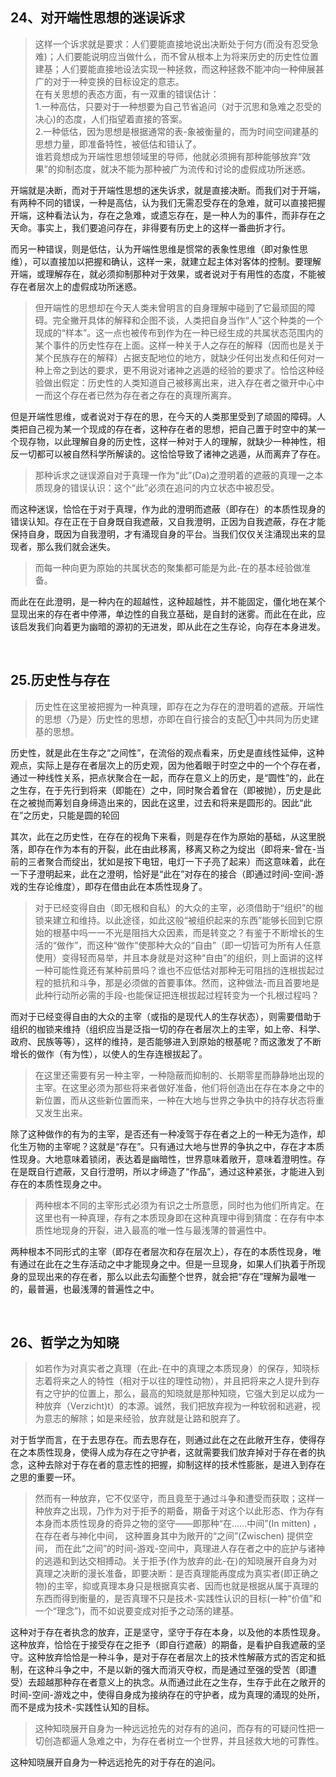 <h2>24、对开端性思想的迷误诉求</h2><blockquote data-pid="E1d_-LBM">这样一个诉求就是要求：人们要能直接地说出决断处于何方(而没有忍受急难)；人们要能说明应当做什么，而不曾从根本上为将来历史的历史性位置建基；人们要能直接地设法实现一种拯救，而这种拯救不能冲向一种伸展甚广的对于一种变换的目标设定的意志。<br>在有关思想的表态方面，有一双重的错误估计：<br>1.一种高估，只要对于一种想要为自己节省追问（对于沉思和急难之忍受的决心)的态度，人们指望着直接的答案。<br>2.一种低估，因为思想是根据通常的表-象被衡量的，而为时间空间建基的思想力量，即准备特性，被低估和错认了。<br>谁若竟想成为开端性思想领域里的导师，他就必须拥有那种能够放弃“效果”的抑制态度，就决不能为那种被广为流传和讨论的虚假成功所迷惑。</blockquote><p data-pid="W6whzsB4">开端就是决断，而对于开端性思想的迷失诉求，就是直接决断。而我们对于开端，有两种不同的错误，一种是高估，认为我们无需忍受存在的急难，就可以直接把握开端，这种看法认为，存在之急难，或遗忘存在，是一种人为的事件，而非存在之天命。事实上，我们要追问存在，非得要有历史上的这样一番曲折才行。</p><p data-pid="B-sxmjsx">而另一种错误，则是低估，认为开端性思维是惯常的表象性思维（即对象性思维），可以直接加以把握和确认，这样一来，就建立起主体对客体的控制。要理解开端，或理解存在，就必须抑制那种对于效果，或者说对于有用性的态度，不能被存在者层次上的虚假成功所迷惑。</p><blockquote data-pid="MqvBzVO2">但开端性的思想却在今天人类未曾明言的自身理解中碰到了它最顽固的障碍。完全撇开具体的解释和企图不谈，人类把自身当作“人”这个种类的一个现成的“样本”。这一点也被传布到作为在一种已经生成的共属状态范围内的某个事件的历史性存在上面。这样一种关于人之存在的解释（因而也是关于某个民族存在的解释）占据支配地位的地方，就缺少任何出发点和任何对一种上帝之到达的要求，更不用说对诸神之逃遁的经验的要求了。恰恰这种经验做出假定：历史性的人类知道自己被移离出来，进入存在者之徽开中心中一而这个存在者已然为存在者之存在的真理所离弃。</blockquote><p data-pid="1GuiCm-q">但是开端性思维，或者说对于存在的思，在今天的人类那里受到了顽固的障碍。人类把自己视为某一个现成的存在者，这种存在者的思想，把自己置于时空中的某一个现存物，以此理解自身的历史性，这样一种对于人的理解，就缺少一种神性，相反一切都可以被自然科学所解读的。这恰恰导致了诸神之逃遁，从而离弃了存在。</p><blockquote data-pid="8Orb2yOF">那种诉求之谜误源自对于真理一作为“此”(Da)之澄明着的遮蔽的真理一之本质现身的错误认识：这个“此”必须在追问的内立状态中被忍受。</blockquote><p data-pid="MsZ9JYpl">而这种迷误，恰恰在于对于真理，作为此的澄明而遮蔽（即存在）的本质性现身的错误认知。存在正在于自身既自我遮蔽，又自我澄明，正因为自我遮蔽，存在才能保持自身，既因为自我澄明，才有涌现自身的平台。当我们仅仅关注涌现出来的显现者，那么我们就会迷失。</p><blockquote data-pid="08Yk3-WX">而每一种向更为原始的共属状态的聚集都可能是为此-在的基本经验做准备。</blockquote><p data-pid="czOMVOeR">而此在在此澄明，是一种内在的超越性，这种超越性，并不能固定，僵化地在某个显现出来的存在者中停滞，单边性的自我立基础，是自封的迷雾。而此在在此，应该启发我们向着更为幽暗的源初的无进发，即从此在之生存论，向存在本身进发。</p><p><br></p><h2>25.历史性与存在</h2><blockquote data-pid="J3Py1NOe">历史性在这里被把握为一种真理，即存在之为存在的澄明着的遮蔽。开端性的思想〈乃是〉历史性的思想，亦即在自行接合的支配①中共同为历史建基的思想。</blockquote><p data-pid="uigGv3Zo">历史性，就是此在生存之“之间性”，在流俗的观点看来，历史是直线性延伸，这种观点，实际上是存在者层次上的历史观，因为他着眼于时空之中的一个个存在者，通过一种线性关系，把点状聚合在一起，而存在意义上的历史，是“圆性”的，此在之生存，在于先行到将来（即能在）之中，同时聚合着曾在（即被抛），历史是此在之被抛而筹划自身缔造出来的，因此在这里，过去和将来是圆形的。因此“此在”之历史，只能是圆的轮回</p><p data-pid="I47xUI43">其次，此在之历史性，在存在的视角下来看，则是存在作为原始的基础，从这里脱落，即存在作为本有的开裂，此在由此移离，移离又称之为绽出（即将来-曾在-当前的三者聚合而绽出，犹如是按下电钮，电灯一下子亮了起来）而这意味着，此在一下子澄明起来，此在之澄明，恰好是“此在”对存在的接合（即通过时间-空间-游戏的生存论维度），即存在借由此在本质性现身了。</p><blockquote data-pid="bUNnzY-D">对于已经变得自由（即无根和自私）的大众的主宰，必须借助于“组织”的枷锁来建立和维持。以此途径，如此这般“被组织起来的东西”能够长回到它原始的根基中吗一一不光是阻挡大众因素，而是转变之？有鉴于不断增长的生活的“做作”，而这种“做作”使那种大众的“自由”（即一切皆可为所有人任意使用）变得轻而易举，并且本身就是对这种“自由”的组织，则上面讲的这样一种可能性竟还有某种前景吗？谁也不应低估对那种无可阻挡的连根拔起过程的抵抗和斗争，那是必须做的首要事体。然而，这种做法-而且首要地是此种行动所必需的手段-也能保证把连根拔起过程转变为一个扎根过程吗？</blockquote><p data-pid="a4BPPdqe">而对于已经变得自由的大众的主宰（或指的是现代人的生存状态），则需要借助于组织的枷锁来维持（组织应当是泛指一切的存在者层次上的主宰，如上帝、科学、政府、民族等等），这样的维持，是否能够进入到原始的根基呢？而这激发了不断增长的做作（有为性），以使人的生存连根拔起了。</p><blockquote data-pid="RnicRk8n">在这里还需要有另一种主宰，一种隐蔽而抑制的、长期零星而静静地出现的主宰。在这里必须为那些将来者做好准备，他们将创造出在存在本身之中的新位置，而从这些新位置而来，一种在大地与世界之争执中的持存状态将重又发生出来。</blockquote><p data-pid="UPzXefMA">除了这种做作的有为的主宰，是否还有一种凌驾于存在者之上的一种无为造作，却化生万物的主宰呢？这就是“存在”。只有通过大地与世界的争执之中，存在才本质性现身。大地意味着锁闭，表达着是幽暗性，世界意味着敞开，意味着澄明性。存在是既自行遮蔽，又自行澄明，所以才缔造了“作品”，通过这种紧张，才能进入到存在的本质性现身之中。</p><blockquote data-pid="ZqZL_pmO">两种根本不同的主宰形式必须为有识之士所意愿，同时也为他们所肯定。在这里也有一种真理，存有之本质现身即在这种真理中得到猜度：在存有中本质性地现身的开裂，进入最高的唯一性与最浅薄的普遍性中。</blockquote><p data-pid="bSRMJZIM">两种根本不同形式的主宰（即存在者层次和存在层次上），存在的本质性现身，唯有通过在此在之生存活动之中才能现身之中。但是一旦现身，如果人们执着于所现身的显现出来的存在者，那么以此去勾画整个世界，就会把“存在”理解为最唯一的，最普遍，也最浅薄的普遍性之中。</p><p><br></p><h2>26、哲学之为知晓</h2><blockquote data-pid="pDk1GyKJ">如若作为对真实者之真理（在此-在中的真理之本质现身）的保存，知晓标志着将来之人的特性（相对于以往的理性动物），并且把将来之人提升到存有之守护的位置上，那么，最高的知晓就是那种知晓，它强大到足以成为一种放弃（Verzicht)t）的本源。诚然，我们把放弃视为一种软弱和逃避，视为意志的解除；如是来经验，放弃就是让路和脱弃了。</blockquote><p data-pid="YRPcMdMy">对于哲学而言，在于去思存在。而去思存在，则通过此在之在此敞开生存，使得存在之本质性现身，使得人成为存在之守护者，这就需要我们放弃掉对于存在者的执念，这种去除对于存在者的意志性的把握，抑制这样的技术性膨胀，是进入到存在之思的重要一环。</p><blockquote data-pid="I1g_Yfks">然而有一种放弃，它不仅坚守，而且竟至于通过斗争和遭受而获取；这样一种放弃之出现，乃作为对于拒予的期备，期备于对这个以此形态、作为存有本身而本质性现身的奇异之物的坚守——即那种“在……中间”(In mitten) ， 在存在者与神化中间， 这种置身其中为敞开的“之间”(Zwischen) 提供空间， 而在此“之间”的时间-游戏-空间中，真理进人存在者之中的庇护与诸神的逃遁和到达交相搏动。关于拒予(作为放弃的此-在)的知晓展开自身为对真理之决断的漫长准备，即要决断：是否真理能再度成为真实者(即正确之物)的主宰，抑或真理本身只是根据真实者、因而也就是根据从属于真理的东西而得到衡量的，是否真理不只是技术-实践性认识的目标(一种“价值”和一个“理念”)，而不如说要变成对拒予之动荡的建基。</blockquote><p data-pid="6GehXJbT">这种对于存在者执念的放弃，正是坚守，坚守于存在本身，以及他的本质性现身。这种放弃，恰恰在于接受存在之拒予（即自行遮蔽）的期备，是看护自我遮蔽的坚守。这种放弃恰恰是一种斗争，是对于存在者层次上的技术性解蔽方式的否定和抵制，在这种斗争之中，不是以新的强大而消灭夺权，而是通过至强的受苦（即遭受）去超越那种存在者意义上的执念。从而通过此在之生存，生存于此在之敞开的时间-空间-游戏之中，使得自身成为接纳存在的守护者，成为真理的涌现的处所，而不是成为技术-实践性认知的目标。</p><blockquote data-pid="zHj49fWb">这种知晓展开自身为一种远远抢先的对存有的追问，而存有的可疑问性把一切创造都逼人急难之中，为存在者树立一个世界，并且拯救大地的可靠性。</blockquote><p data-pid="oQ-9cV-P">这种知晓展开自身为一种远远抢先的对于存在的追问。</p><p></p>